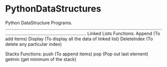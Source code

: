 # PythonDataStructures
Python DataStructure Programs.
............................................................................................................................................................................................
Linked Lists
Functions:
  Append (To add items)
  Display (To display all the data of linked list)
  DeleteIndex (To delete any particular index)

Stacks
Functions:
  push   (To append items)
  pop    (Pop out last element)
  getmin (get minimum of the stack)
